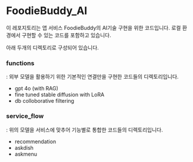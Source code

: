 # FoodieBuddy_AI
이 레포지토리는 앱 서비스 FoodieBuddy의 AI기술 구현을 위한 코드입니다.
로컬 환경에서 구현할 수 있는 코드를 포함하고 있습니다.

아래 두개의 디렉토리로 구성되어 있습니다.
### functions
: 외부 모델을 활용하기 위한 기본적인 연결만을 구현한 코드들의 디렉토리입니다.
- gpt 4o (with RAG)
- fine tuned stable diffusion with LoRA
- db colloborative filtering

### service_flow
: 위의 모델을 서비스에 맞추어 기능별로 통합한 코드들의 디렉토리입니다.
- recommendation
- askdish
- askmenu
